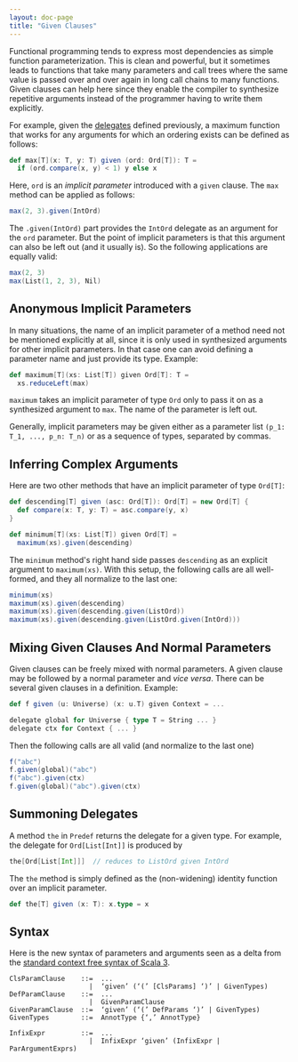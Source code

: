 ```yaml
---
layout: doc-page
title: "Given Clauses"
---
```


Functional programming tends to express most dependencies as simple function parameterization.
This is clean and powerful, but it sometimes leads to functions that take many parameters and
call trees where the same value is passed over and over again in long call chains to many
functions. Given clauses can help here since they enable the compiler to synthesize
repetitive arguments instead of the programmer having to write them explicitly.

For example, given the [delegates](./instance-defs.md) defined previously,
a maximum function that works for any arguments for which an ordering exists can be defined as follows:
```scala
def max[T](x: T, y: T) given (ord: Ord[T]): T =
  if (ord.compare(x, y) < 1) y else x
```
Here, `ord` is an _implicit parameter_ introduced with a `given` clause.
The `max` method can be applied as follows:
```scala
max(2, 3).given(IntOrd)
```
The `.given(IntOrd)` part provides the `IntOrd` delegate as an argument for the `ord` parameter. But the point of
implicit parameters is that this argument can also be left out (and it usually is). So the following
applications are equally valid:
```scala
max(2, 3)
max(List(1, 2, 3), Nil)
```

## Anonymous Implicit Parameters

In many situations, the name of an implicit parameter of a method need not be
mentioned explicitly at all, since it is only used in synthesized arguments for
other implicit parameters. In that case one can avoid defining a parameter name
and just provide its type. Example:
```scala
def maximum[T](xs: List[T]) given Ord[T]: T =
  xs.reduceLeft(max)
```
`maximum` takes an implicit parameter of type `Ord` only to pass it on as a
synthesized argument to `max`. The name of the parameter is left out.

Generally, implicit parameters may be given either as a parameter list `(p_1: T_1, ..., p_n: T_n)`
or as a sequence of types, separated by commas.

## Inferring Complex Arguments

Here are two other methods that have an implicit parameter of type `Ord[T]`:
```scala
def descending[T] given (asc: Ord[T]): Ord[T] = new Ord[T] {
  def compare(x: T, y: T) = asc.compare(y, x)
}

def minimum[T](xs: List[T]) given Ord[T] =
  maximum(xs).given(descending)
```
The `minimum` method's right hand side passes `descending` as an explicit argument to `maximum(xs)`.
With this setup, the following calls are all well-formed, and they all normalize to the last one:
```scala
minimum(xs)
maximum(xs).given(descending)
maximum(xs).given(descending.given(ListOrd))
maximum(xs).given(descending.given(ListOrd.given(IntOrd)))
```

## Mixing Given Clauses And Normal Parameters

Given clauses can be freely mixed with normal parameters.
A given clause may be followed by a normal parameter and _vice versa_.
There can be several given clauses in a definition. Example:
```scala
def f given (u: Universe) (x: u.T) given Context = ...

delegate global for Universe { type T = String ... }
delegate ctx for Context { ... }
```
Then the following calls are all valid (and normalize to the last one)
```scala
f("abc")
f.given(global)("abc")
f("abc").given(ctx)
f.given(global)("abc").given(ctx)
```

## Summoning Delegates

A method `the` in `Predef` returns the delegate for a given type. For example,
the delegate for `Ord[List[Int]]` is produced by
```scala
the[Ord[List[Int]]]  // reduces to ListOrd given IntOrd
```
The `the` method is simply defined as the (non-widening) identity function over an implicit parameter.
```scala
def the[T] given (x: T): x.type = x
```

## Syntax

Here is the new syntax of parameters and arguments seen as a delta from the [standard context free syntax of Scala 3](http://dotty.epfl.ch/docs/internals/syntax.html).
```
ClsParamClause    ::=  ...
                    |  ‘given’ (‘(’ [ClsParams] ‘)’ | GivenTypes)
DefParamClause    ::=  ...
                    |  GivenParamClause
GivenParamClause  ::=  ‘given’ (‘(’ DefParams ‘)’ | GivenTypes)
GivenTypes        ::=  AnnotType {‘,’ AnnotType}

InfixExpr         ::=  ...
                    |  InfixExpr ‘given’ (InfixExpr | ParArgumentExprs)
```
